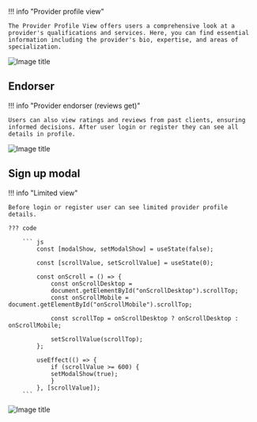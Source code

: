 !!! info "Provider profile view"

    The Provider Profile View offers users a comprehensive look at a provider's qualifications and services. Here, you can find essential information including the provider's bio, expertise, and areas of specialization.

![Image title](/assets/site-images/before-auth/public-profile-view/1.jpeg)

## Endorser

!!! info "Provider endorser (reviews get)"

    Users can also view ratings and reviews from past clients, ensuring informed decisions. After user login or register they can see all details in profile.

![Image title](/assets/site-images/before-auth/public-profile-view/2.jpeg)

## Sign up modal

!!! info "Limited view"

    Before login or register user can see limited provider profile details.

    ??? code

        ``` js
            const [modalShow, setModalShow] = useState(false);

            const [scrollValue, setScrollValue] = useState(0);

            const onScroll = () => {
                const onScrollDesktop =
                document.getElementById("onScrollDesktop").scrollTop;
                const onScrollMobile = document.getElementById("onScrollMobile").scrollTop;

                const scrollTop = onScrollDesktop ? onScrollDesktop : onScrollMobile;

                setScrollValue(scrollTop);
            };

            useEffect(() => {
                if (scrollValue >= 600) {
                setModalShow(true);
                }
            }, [scrollValue]);
        ```

![Image title](/assets/site-images/before-auth/public-profile-view/3.jpeg)
